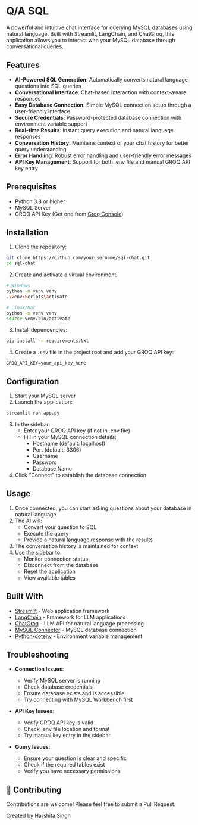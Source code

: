 # Q/A SQL

A powerful and intuitive chat interface for querying MySQL databases using natural language. Built with Streamlit, LangChain, and ChatGroq, this application allows you to interact with your MySQL database through conversational queries.


##  Features

-  **AI-Powered SQL Generation**: Automatically converts natural language questions into SQL queries
-  **Conversational Interface**: Chat-based interaction with context-aware responses
-  **Easy Database Connection**: Simple MySQL connection setup through a user-friendly interface
-  **Secure Credentials**: Password-protected database connection with environment variable support
-  **Real-time Results**: Instant query execution and natural language responses
-  **Conversation History**: Maintains context of your chat history for better query understanding
-  **Error Handling**: Robust error handling and user-friendly error messages
-  **API Key Management**: Support for both .env file and manual GROQ API key entry

##  Prerequisites

- Python 3.8 or higher
- MySQL Server
- GROQ API Key (Get one from [Groq Console](https://console.groq.com/))

##  Installation

1. Clone the repository:
```bash
git clone https://github.com/yourusername/sql-chat.git
cd sql-chat
```

2. Create and activate a virtual environment:
```bash
# Windows
python -m venv venv
.\venv\Scripts\activate

# Linux/Mac
python -m venv venv
source venv/bin/activate
```

3. Install dependencies:
```bash
pip install -r requirements.txt
```

4. Create a `.env` file in the project root and add your GROQ API key:
```
GROQ_API_KEY=your_api_key_here
```

##  Configuration

1. Start your MySQL server
2. Launch the application:
```bash
streamlit run app.py
```
3. In the sidebar:
   - Enter your GROQ API key (if not in .env file)
   - Fill in your MySQL connection details:
     - Hostname (default: localhost)
     - Port (default: 3306)
     - Username
     - Password
     - Database Name
4. Click "Connect" to establish the database connection

##  Usage

1. Once connected, you can start asking questions about your database in natural language
2. The AI will:
   - Convert your question to SQL
   - Execute the query
   - Provide a natural language response with the results
3. The conversation history is maintained for context
4. Use the sidebar to:
   - Monitor connection status
   - Disconnect from the database
   - Reset the application
   - View available tables

##  Built With

- [Streamlit](https://streamlit.io/) - Web application framework
- [LangChain](https://www.langchain.com/) - Framework for LLM applications
- [ChatGroq](https://console.groq.com/) - LLM API for natural language processing
- [MySQL Connector](https://dev.mysql.com/doc/connector-python/en/) - MySQL database connection
- [Python-dotenv](https://pypi.org/project/python-dotenv/) - Environment variable management

##  Troubleshooting

- **Connection Issues**:
  - Verify MySQL server is running
  - Check database credentials
  - Ensure database exists and is accessible
  - Try connecting with MySQL Workbench first

- **API Key Issues**:
  - Verify GROQ API key is valid
  - Check .env file location and format
  - Try manual key entry in the sidebar

- **Query Issues**:
  - Ensure your question is clear and specific
  - Check if the required tables exist
  - Verify you have necessary permissions

## 🤝 Contributing

Contributions are welcome! Please feel free to submit a Pull Request.

Created by Harshita Singh

